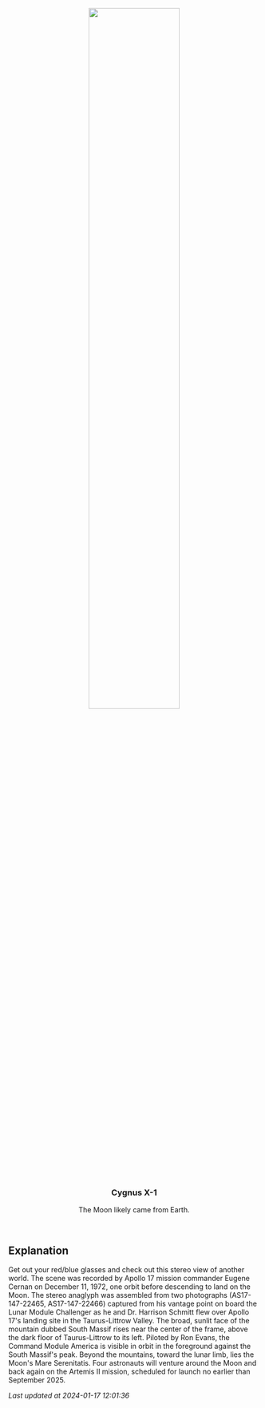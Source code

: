 <p align='center'>
    <img src='https://apod.nasa.gov/apod/image/2401/22466-22467anaVantuyne900.jpg' width='60%' />
    <h3 align="center">Cygnus X-1</h3>
    <p align="center">The Moon likely came from Earth.</p>
</p>
<br/>

Explanation
--
Get out your red/blue glasses and check out this stereo view of another world. The scene was recorded by Apollo 17 mission commander Eugene Cernan on December 11, 1972, one orbit before descending to land on the Moon. The stereo anaglyph was assembled from two photographs (AS17-147-22465, AS17-147-22466) captured from his vantage point on board the Lunar Module Challenger as he and Dr. Harrison Schmitt flew over Apollo 17's landing site in the Taurus-Littrow Valley. The broad, sunlit face of the mountain dubbed South Massif rises near the center of the frame, above the dark floor of Taurus-Littrow to its left. Piloted by Ron Evans, the Command Module America is visible in orbit in the foreground against the South Massif's peak. Beyond the mountains, toward the lunar limb, lies the Moon's Mare Serenitatis. Four astronauts will venture around the Moon and back again on the Artemis II mission, scheduled for launch no earlier than September 2025.


*Last updated at 2024-01-17 12:01:36*
